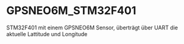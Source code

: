 # GPSNEO6M_STM32F401
STM32F401 mit einem GPSNEO6M Sensor, überträgt über UART die aktuelle Lattitude und Longitude
